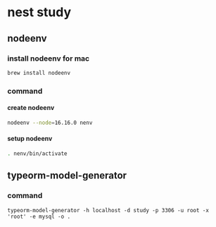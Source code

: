 # nest study

## nodeenv

### install nodeenv for mac

```bash
brew install nodeenv
```

### command

#### create nodeenv

```bash
nodeenv --node=16.16.0 nenv
```

#### setup nodeenv

```bash
. nenv/bin/activate
```

## typeorm-model-generator

### command

```
typeorm-model-generator -h localhost -d study -p 3306 -u root -x 'root' -e mysql -o .
```